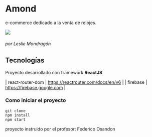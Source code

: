 # Amond 
e-commerce dedicado a la venta de relojes.

![](https://i.ibb.co/dkvWn4r/Home-banner.png)
###### por Leslie Mondragón




## Tecnologías
Proyecto desarrollado con framework **ReactJS**

| react-router-dom  | https://reactrouter.com/docs/en/v6 |
| firebase  | https://firebase.google.com |



### Como iniciar el proyecto

```
git clone
npm install
npm start
```

proyecto instruido por el profesor:  Federico Osandon